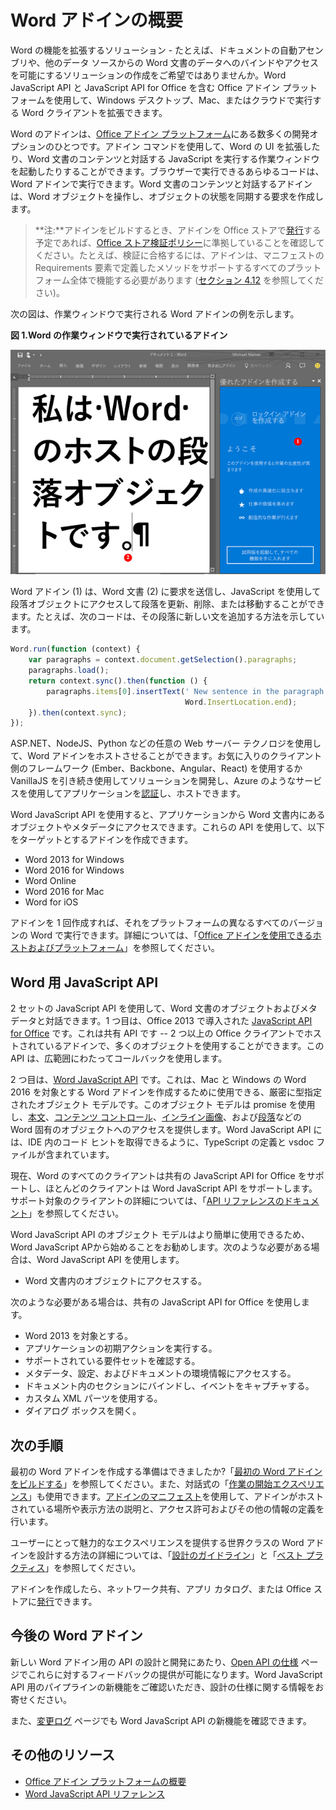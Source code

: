 
# <a name="word-add-ins-overview"></a>Word アドインの概要

Word の機能を拡張するソリューション - たとえば、ドキュメントの自動アセンブリや、他のデータ ソースからの Word 文書のデータへのバインドやアクセスを可能にするソリューションの作成をご希望ではありませんか。Word JavaScript API と JavaScript API for Office を含む Office アドイン プラットフォームを使用して、Windows デスクトップ、Mac、またはクラウドで実行する Word クライアントを拡張できます。

Word のアドインは、[Office アドイン プラットフォーム](../overview/office-add-ins.md)にある数多くの開発オプションのひとつです。アドイン コマンドを使用して、Word の UI を拡張したり、Word 文書のコンテンツと対話する JavaScript を実行する作業ウィンドウを起動したりすることができます。ブラウザーで実行できるあらゆるコードは、Word アドインで実行できます。Word 文書のコンテンツと対話するアドインは、Word オブジェクトを操作し、オブジェクトの状態を同期する要求を作成します。 

>**注:**アドインをビルドするとき、アドインを Office ストアで[発行](../publish/publish.md)する予定であれば、[Office ストア検証ポリシー](https://msdn.microsoft.com/en-us/library/jj220035.aspx)に準拠していることを確認してください。たとえば、検証に合格するには、アドインは、マニフェストの Requirements 要素で定義したメソッドをサポートするすべてのプラットフォーム全体で機能する必要があります ([セクション 4.12](https://msdn.microsoft.com/en-us/library/jj220035.aspx#Anchor_3) を参照してください)。

次の図は、作業ウィンドウで実行される Word アドインの例を示します。

**図 1.Word の作業ウィンドウで実行されているアドイン**

![Word の作業ウィンドウで実行されているアドイン](../../images/WordAddinShowHostClient.png)

Word アドイン (1) は、Word 文書 (2) に要求を送信し、JavaScript を使用して段落オブジェクトにアクセスして段落を更新、削除、または移動することができます。たとえば、次のコードは、その段落に新しい文を追加する方法を示しています。

```js
Word.run(function (context) {
    var paragraphs = context.document.getSelection().paragraphs;
    paragraphs.load();
    return context.sync().then(function () {
        paragraphs.items[0].insertText(' New sentence in the paragraph.',
                                       Word.InsertLocation.end);
    }).then(context.sync);
});

```

ASP.NET、NodeJS、Python などの任意の Web サーバー テクノロジを使用して、Word アドインをホストさせることができます。お気に入りのクライアント側のフレームワーク (Ember、Backbone、Angular、React) を使用するか VanillaJS を引き続き使用してソリューションを開発し、Azure のようなサービスを使用してアプリケーションを[認証](../develop/use-the-oauth-authorization-framework-in-an-office-add-in.md)し、ホストできます。

Word JavaScript API を使用すると、アプリケーションから Word 文書内にあるオブジェクトやメタデータにアクセスできます。これらの API を使用して、以下をターゲットとするアドインを作成できます。

* Word 2013 for Windows
* Word 2016 for Windows
* Word Online
* Word 2016 for Mac
* Word for iOS

アドインを 1 回作成すれば、それをプラットフォームの異なるすべてのバージョンの Word で実行できます。詳細については、「[Office アドインを使用できるホストおよびプラットフォーム](https://dev.office.com/add-in-availability)」を参照してください。

## <a name="javascript-apis-for-word"></a>Word 用 JavaScript API

2 セットの JavaScript API を使用して、Word 文書のオブジェクトおよびメタデータと対話できます。1 つ目は、Office 2013 で導入された [JavaScript API for Office](https://dev.office.com/reference/add-ins/javascript-api-for-office?product=word) です。これは共有 API です -- 2 つ以上の Office クライアントでホストされているアドインで、多くのオブジェクトを使用することができます。この API は、広範囲にわたってコールバックを使用します。 

2 つ目は、[Word JavaScript API](../../reference/word/word-add-ins-reference-overview.md) です。これは、Mac と Windows の Word 2016 を対象とする Word アドインを作成するために使用できる、厳密に型指定されたオブジェクト モデルです。このオブジェクト モデルは promise を使用し、[本文](../../reference/word/body.md)、[コンテンツ コントロール](../../reference/word/contentcontrol.md)、[インライン画像](../../reference/word/inlinepicture.md)、および[段落](../../reference/word/paragraph.md)などの Word 固有のオブジェクトへのアクセスを提供します。Word JavaScript API には、IDE 内のコード ヒントを取得できるように、TypeScript の定義と vsdoc ファイルが含まれています。

現在、Word のすべてのクライアントは共有の JavaScript API for Office をサポートし、ほとんどのクライアントは Word JavaScript API をサポートします。サポート対象のクライアントの詳細については、「[API リファレンスのドキュメント](https://dev.office.com/reference/add-ins/javascript-api-for-office?product=word)」を参照してください。

Word JavaScript API のオブジェクト モデルはより簡単に使用できるため、Word JavaScript APから始めることをお勧めします。次のような必要がある場合は、Word JavaScript API を使用します。

* Word 文書内のオブジェクトにアクセスする。

次のような必要がある場合は、共有の JavaScript API for Office を使用します。

* Word 2013 を対象とする。
* アプリケーションの初期アクションを実行する。
* サポートされている要件セットを確認する。
* メタデータ、設定、およびドキュメントの環境情報にアクセスする。
* ドキュメント内のセクションにバインドし、イベントをキャプチャする。
* カスタム XML パーツを使用する。
* ダイアログ ボックスを開く。

## <a name="next-steps"></a>次の手順

最初の Word アドインを作成する準備はできましたか?「[最初の Word アドインをビルドする](word-add-ins.md)」を参照してください。また、対話式の「[作業の開始エクスペリエンス](http://dev.office.com/getting-started/addins?product=Word)」も使用できます。[アドインのマニフェスト](../overview/add-in-manifests.md)を使用して、アドインがホストされている場所や表示方法の説明と、アクセス許可およびその他の情報の定義を行います。

ユーザーにとって魅力的なエクスペリエンスを提供する世界クラスの Word アドインを設計する方法の詳細については、「[設計のガイドライン](../design/add-in-design.md)」と「[ベスト プラクティス](../design/add-in-development-best-practices.md)」を参照してください。

アドインを作成したら、ネットワーク共有、アプリ カタログ、または Office ストアに[発行](../publish/publish.md)できます。

## <a name="whats-coming-up-for-word-add-ins"></a>今後の Word アドイン

新しい Word アドイン用の API の設計と開発にあたり、[Open API の仕様](../../reference/openspec.md) ページでこれらに対するフィードバックの提供が可能になります。Word JavaScript API 用のパイプラインの新機能をご確認いただき、設計の仕様に関する情報をお寄せください。

また、[変更ログ](http://dev.office.com/changelog) ページでも Word JavaScript API の新機能を確認できます。

## <a name="additional-resources"></a>その他のリソース

* [Office アドイン プラットフォームの概要](../overview/office-add-ins.md)
* [Word JavaScript API リファレンス](../../reference/word/word-add-ins-reference-overview.md)

